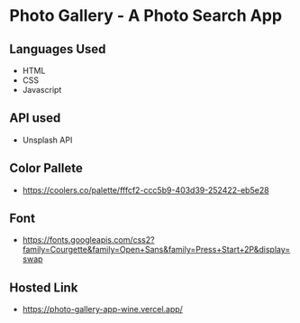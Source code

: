 # Photo Gallery - A Photo Search App

## Languages Used

- HTML
- CSS
- Javascript

## API used

- Unsplash API

## Color Pallete

- https://coolers.co/palette/fffcf2-ccc5b9-403d39-252422-eb5e28

## Font

- https://fonts.googleapis.com/css2?family=Courgette&family=Open+Sans&family=Press+Start+2P&display=swap

## Hosted Link
- https://photo-gallery-app-wine.vercel.app/
